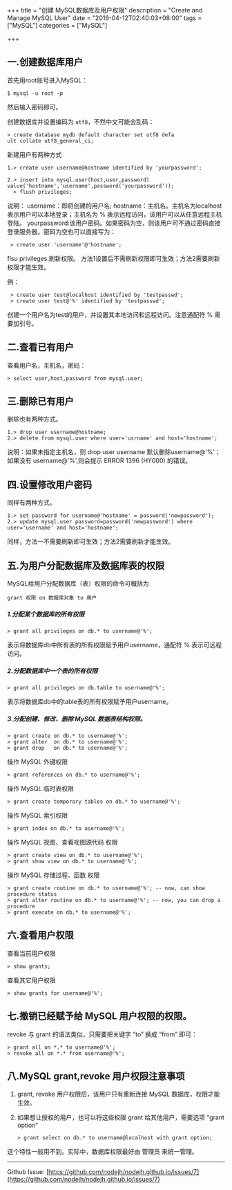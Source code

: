 +++
title = "创建 MySQL数据库及用户权限"
description = "Create and Manage MySQL User"
date = "2016-04-12T02:40:03+08:00"
tags = ["MySQL"]
categories = ["MySQL"]

+++



## 一.创建数据库用户

首先用root账号进入MySQL：

<!--more-->


    $ mysql -u root -p

然后输入密码即可。


创建数据库并设置编码为 `utf8`，不然中文可能会乱码：

```
> create database mydb default character set utf8 defa
ult collate utf8_general_ci;
```

新建用户有两种方式

    1.> create user username@hostname identified by 'yourpassword';

    2.> insert into mysql.user(host,user,password) value('hostname','username',password('yourpassword'));
      > flush privileges;

<!--more-->

说明：
username：即将创建的用户名;
hostname：主机名。主机名为localhost表示用户可以本地登录；主机名为 % 表示远程访问，该用户可以从任意远程主机登陆。
yourpassword:该用户密码。如果密码为空，则该用户可不通过密码直接登录服务器。密码为空也可以直接写为：

     > create user 'username'@'hostname';

flsu privileges:刷新权限。
方法1设置后不需刷新权限即可生效；方法2需要刷新权限才能生效。

例：

     > create user test@localhost identified by 'testpasswd';
     > create user test@'%' identified by 'testpasswd';
创建一个用户名为test的用户，并设置其本地访问和远程访问。注意通配符 % 需要加引号。




## 二.查看已有用户
查看用户名，主机名，密码：

    > select user,host,password from mysql.user;


## 三.删除已有用户
删除也有两种方式。

    1.> drop user username@hostname;
    2.> delete from mysql.user where user='usrname' and host='hostname';

说明：如果未指定主机名，则 drop user username 默认删除username@'%'；如果没有 username@'%',则会提示 ERROR 1396 (HY000) 的错误。

## 四.设置修改用户密码
同样有两种方式。

    1.> set password for username@'hostname' = password('newpassword');
    2.> update mysql.user password=password('newpassword') where user='username' and host='hostname';
同样，方法一不需要刷新即可生效；方法2需要刷新才能生效。


## 五.为用户分配数据库及数据库表的权限

MySQL给用户分配数据库（表）权限的命令可概括为

    grant 权限 on 数据库对象 to 用户

##### 1.分配某个数据库的所有权限

    > grant all privileges on db.* to username@'%';
表示将数据库db中所有表的所有权限赋予用户username，通配符 % 表示可远程访问。

##### 2.分配数据库中一个表的所有权限

    > grant all privileges on db.table to username@'%';
表示将数据库db中的table表的所有权限赋予用户username。

##### 3.分配创建、修改、删除 MySQL 数据表结构权限。

    > grant create on db.* to username@'%';
    > grant alter  on db.* to username@'%';
    > grant drop   on db.* to username@'%';

  操作 MySQL 外键权限

    > grant references on db.* to username@'%';

  操作 MySQL 临时表权限

    > grant create temporary tables on db.* to username@'%';

  操作 MySQL 索引权限

    > grant index on db.* to username@'%';

  操作 MySQL 视图、查看视图源代码 权限

    > grant create view on db.* to username@'%';
    > grant show view on db.* to username@'%';

 操作 MySQL 存储过程、函数 权限

    > grant create routine on db.* to username@'%'; -- now, can show procedure status
    > grant alter routine on db.* to username@'%'; -- now, you can drop a procedure
    > grant execute on db.* to username@'%';


## 六.查看用户权限

查看当前用户权限

    > show grants;
查看其它用户权限

    > show grants for username@'%';


## 七.撤销已经赋予给 MySQL 用户权限的权限。

 revoke 与 grant 的语法类似，只需要把关键字 “to” 换成 “from” 即可：

    > grant all on *.* to username@'%';
    > revoke all on *.* from username@'%';


## 八.MySQL grant,revoke 用户权限注意事项

1. grant, revoke 用户权限后，该用户只有重新连接 MySQL 数据库，权限才能生效。
2. 如果想让授权的用户，也可以将这些权限 grant 给其他用户，需要选项 “grant option“

    ```
    > grant select on db.* to username@localhost with grant option;
    ```

这个特性一般用不到。实际中，数据库权限最好由 管理员 来统一管理。


---
Github Issue: [https://github.com/nodejh/nodejh.github.io/issues/7](https://github.com/nodejh/nodejh.github.io/issues/7)
